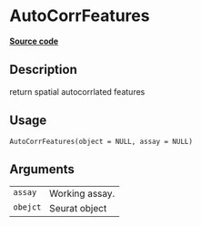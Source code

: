 

# AutoCorrFeatures

[**Source code**](https://github.com/shiquan/Yano/tree/master/R/moransi.R#L233)

## Description

return spatial autocorrlated features

## Usage

<pre><code class='language-R'>AutoCorrFeatures(object = NULL, assay = NULL)
</code></pre>

## Arguments

<table>
<tr>
<td style="white-space: nowrap; font-family: monospace; vertical-align: top">
<code id="assay">assay</code>
</td>
<td>
Working assay.
</td>
</tr>
<tr>
<td style="white-space: nowrap; font-family: monospace; vertical-align: top">
<code id="obejct">obejct</code>
</td>
<td>
Seurat object
</td>
</tr>
</table>
